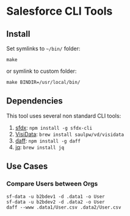 # Salesforce CLI Tools

## Install

Set symlinks to `~/bin/` folder:

    make

or symlink to custom folder:

    make BINDIR=/usr/local/bin/

## Dependencies

This tool uses several non standard CLI tools:

1. [sfdx](https://developer.salesforce.com/tools/salesforcecli): `npm install -g sfdx-cli`
1. [VisiData](https://www.visidata.org/): `brew install saulpw/vd/visidata`
1. [daff](https://paulfitz.github.io/daff/): `npm install -g daff`
1. [jq](https://jqlang.github.io/jq/): `brew install jq`

## Use Cases

### Compare Users between Orgs

    sf-data -u b2bdev1 -d .data1 -o User
    sf-data -u b2bdev2 -d .data2 -o User
    daff --www .data1/User.csv .data2/User.csv

